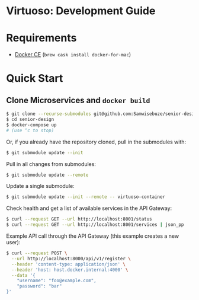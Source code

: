 # Virtuoso: Development Guide

# Requirements

- [Docker CE](https://docs.docker.com/v17.09/engine/installation/) (`brew cask install docker-for-mac`)

# Quick Start

## Clone Microservices and `docker build`

```sh
$ git clone --recurse-submodules git@github.com:Samwisebuze/senior-design.git
$ cd senior-design
$ docker-compose up
# (use ^c to stop)
```

Or, if you already have the repository cloned, pull in the submodules with:

```sh
$ git submodule update --init
```

Pull in all changes from submodules:

```sh
$ git submodule update --remote
```

Update a single submodule:

```sh
$ git submodule update --init --remote -- virtuoso-container
```

Check health and get a list of available services in the API Gateway:

```sh
$ curl --request GET --url http://localhost:8001/status
$ curl --request GET --url http://localhost:8001/services | json_pp
```

Example API call through the API Gateway (this example creates a new user):

```sh
$ curl --request POST \
  --url http://localhost:8000/api/v1/register \
  --header 'content-type: application/json' \
  --header 'host: host.docker.internal:4000' \
  --data '{
	"username": "foo@example.com",
	"password": "bar"
}'
```
